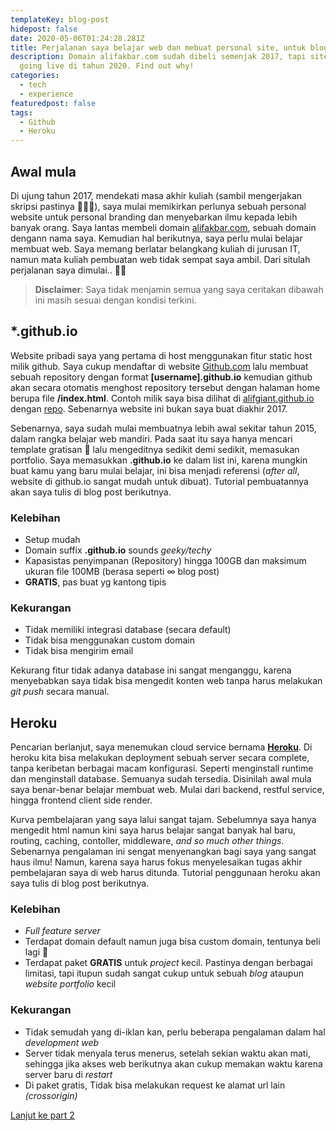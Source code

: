 ```yaml
---
templateKey: blog-post
hidepost: false
date: 2020-05-06T01:24:28.281Z
title: Perjalanan saya belajar web dan mebuat personal site, untuk blog dan portfolio (Part-1)
description: Domain alifakbar.com sudah dibeli semenjak 2017, tapi site ini baru
  going live di tahun 2020. Find out why!
categories:
  - tech
  - experience
featuredpost: false
tags:
  - Github
  - Heroku
---
```


## Awal mula

Di ujung tahun 2017, mendekati masa akhir kuliah (sambil mengerjakan skripsi pastinya 👨🏼‍🎓), saya mulai memikirkan perlunya sebuah personal website untuk personal branding dan menyebarkan ilmu kepada lebih banyak orang. Saya lantas membeli domain [alifakbar.com](https://alifakbar.com), sebuah domain dengann nama saya. Kemudian hal berikutnya, saya perlu mulai belajar membuat web. Saya memang berlatar belangkang kuliah di jurusan IT, namun mata kuliah pembuatan web tidak sempat saya ambil. Dari situlah perjalanan saya dimulai.. 🏃🏻

> **Disclaimer**: Saya tidak menjamin semua yang saya ceritakan dibawah ini masih sesuai dengan kondisi terkini.

## \*.github.io

Website pribadi saya yang pertama di host menggunakan fitur static host milik github. Saya cukup mendaftar di website [Github.com](https://github.com) lalu membuat sebuah repository dengan format **\[username].github.io** kemudian github akan secara otomatis menghost repository tersebut dengan halaman home berupa file **/index.html**. Contoh milik saya bisa dilihat di [alifgiant.github.io](https://alifgiant.github.io) dengan [repo](https://github.com/alifgiant/alifgiant.github.io). Sebenarnya website ini bukan saya buat diakhir 2017.

Sebenarnya, saya sudah mulai membuatnya lebih awal sekitar tahun 2015, dalam rangka belajar web mandiri. Pada saat itu saya hanya mencari template gratisan 🤫 lalu mengeditnya sedikit demi sedikit, memasukan portfolio. Saya memasukkan **.github.io** ke dalam list ini, karena mungkin buat kamu yang baru mulai belajar, ini bisa menjadi referensi (_after all_, website di github.io sangat mudah untuk dibuat). Tutorial pembuatannya akan saya tulis di blog post berikutnya.

### Kelebihan

- Setup mudah
- Domain suffix **.github.io** sounds _geeky/techy_
- Kapasistas penyimpanan (Repository) hingga 100GB dan maksimum ukuran file 100MB (berasa seperti ∞ blog post)
- **GRATIS**, pas buat yg kantong tipis

### Kekurangan

- Tidak memiliki integrasi database (secara default)
- Tidak bisa menggunakan custom domain
- Tidak bisa mengirim email

Kekurang fitur tidak adanya database ini sangat menganggu, karena menyebabkan saya tidak bisa mengedit konten web tanpa harus melakukan _git push_ secara manual.

## Heroku

Pencarian berlanjut, saya menemukan cloud service bernama [**Heroku**](https://heroku.com). Di heroku kita bisa melakukan deployment sebuah server secara complete, tanpa keribetan berbagai macam konfigurasi. Seperti menginstall runtime dan menginstall database. Semuanya sudah tersedia. Disinilah awal mula saya benar-benar belajar membuat web. Mulai dari backend, restful service, hingga frontend client side render.

Kurva pembelajaran yang saya lalui sangat tajam. Sebelumnya saya hanya mengedit html namun kini saya harus belajar sangat banyak hal baru, routing, caching, contoller, middleware, _and so much other things_. Sebenarnya pengalaman ini sengat menyenangkan bagi saya yang sangat haus ilmu! Namun, karena saya harus fokus menyelesaikan tugas akhir pembelajaran saya di web harus ditunda. Tutorial penggunaan heroku akan saya tulis di blog post berikutnya.

### Kelebihan

- _Full feature server_
- Terdapat domain default namun juga bisa custom domain, tentunya beli lagi 🤣
- Terdapat paket **GRATIS** untuk _project_ kecil. Pastinya dengan berbagai limitasi, tapi itupun sudah sangat cukup untuk sebuah _blog_ ataupun _website portfolio_ kecil

### Kekurangan

- Tidak semudah yang di-iklan kan, perlu beberapa pengalaman dalam hal _development web_
- Server tidak menyala terus menerus, setelah sekian waktu akan mati, sehingga jika akses web berikutnya akan cukup memakan waktu karena server baru di _restart_
- Di paket gratis, Tidak bisa melakukan request ke alamat url lain _(crossorigin)_

[Lanjut ke part 2](/blog/2020-05-8-my-journey-on-creating-personal-website-full-code-untill-configuration-magic-part-2)
